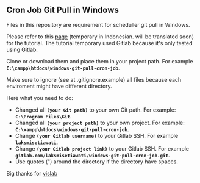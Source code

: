 ## Cron Job Git Pull in Windows

Files in this repository are requirement for scheduller git pull in Windows. 

Please refer to this [page](https://laksmisetiawati.github.io/articles/php-windows-imagick.html) (temporary in Indonesian. will be translated soon) for the tutorial. The tutorial temporary used Gitlab because it's only tested using Gitlab.

Clone or download them and place them in your project path. For example **`C:\xampp\htdocs\windows-git-pull-cron-job`**.

Make sure to ignore (see at .gitignore.example) all files because each enviroment might have different directory.

Here what you need to do:
* Changed all **`(your Git path)`** to your own Git path. For example: **`C:\Program Files\Git`**. 
* Changed all **`(your project path)`** to your own project. For example: **`C:\xampp\htdocs\windows-git-pull-cron-job`**. 
* Change **`(your Gitlab username)`** to your Gitlab SSH. For example **`laksmisetiawati`**.
* Change **`(your Gitlab project link)`** to your Gitlab SSH. For example **`gitlab.com/laksmisetiawati/windows-git-pull-cron-job.git`**.
* Use quotes (") around the directory if the directory have spaces.

Big thanks for [vislab](http://www.vislab.net/resources/automatic-git-polling-on-windows)